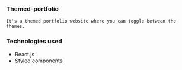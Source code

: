 ### Themed-portfolio

```
It's a themed portfolio website where you can toggle between the themes.
```

### Technologies used
* React.js
* Styled components
